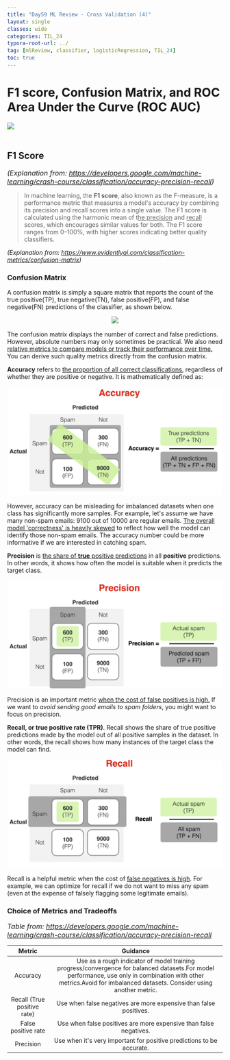 ```yaml
---
title: "Day59 ML Review - Cross Validation (4)"
layout: single
classes: wide
categories: TIL_24
typora-root-url: ../
tag: [mlReview, classifier, logisticRegression, TIL_24]
toc: true 
---
```


# F1 score, Confusion Matrix, and ROC Area Under the Curve (ROC AUC)

<img src="/blog/images/2024-08-22-TIL24_Day59/A590D840-2DB5-4A2A-9ADB-D19D7037B0BD.jpeg"><br><Br>



## F1 Score

<font size=3pt><I>(Explanation from: https://developers.google.com/machine-learning/crash-course/classification/accuracy-precision-recall)</I></font>

> In machine learning, the **F1 score**, also known as the F-measure, is a performance metric that measures a model's accuracy by combining its precision and recall scores into a single value. The F1 score is calculated using the harmonic mean of t<u>he precision</u> and <u>recall</u> scores, which encourages similar values for both. The F1 score ranges from 0–100%, with higher scores indicating better quality classifiers. <Br>



*(Explanation from: https://www.evidentlyai.com/classification-metrics/confusion-matrix)*

### Confusion Matrix

A confusion matrix is simply a square matrix that reports the count of the true positive(TP), true negative(TN), false positive(FP), and false negative(FN) predictions of the classifier, as shown below. 

<center>
  <img src="/blog/images/2024-08-22-TIL24_Day59/image-20240828161009879.png" width="50%">
</center>



The confusion matrix displays the number of correct and false predictions. However, absolute numbers may only sometimes be practical. We also need <u>relative metrics to compare models or track their performance over time.</u> You can derive such quality metrics directly from the confusion matrix.

**Accuracy** refers to <u>the proportion of all correct classifications</u>, regardless of whether they are positive or negative. It is mathematically defined as:



![image-20240828162042625](/images/2024-08-22-TIL24_Day59/image-20240828162042625.png)

However, accuracy can be misleading for imbalanced datasets when one class has significantly more samples. For example, let's assume we have many non-spam emails: 9100 out of 10000 are regular emails. <u>The overall model 'correctness' is heavily skewed</u> to reflect how well the model can identify those non-spam emails. The accuracy number could be more informative if we are interested in catching spam.



‍**Precision** is <u>the share of **true** positive predictions</u> in all **positive** predictions. In other words, it shows how often the model is suitable when it predicts the target class.

![image-20240828161952630](/images/2024-08-22-TIL24_Day59/image-20240828161952630.png)

Precision is an important metric <u>when the cost of false positives is high.</u> If we want to *avoid sending good emails to spam folders*, you might want to focus on precision.

**‍Recall, or true positive rate (TPR)**. Recall shows the share of true positive predictions made by the model out of all positive samples in the dataset. In other words, the recall shows how many instances of the target class the model can find.

![image-20240828162405493](/images/2024-08-22-TIL24_Day59/image-20240828162405493.png)

Recall is a helpful metric when the cost of <u>false negatives is high</u>. For example, we can optimize for recall if we do not want to miss any spam (even at the expense of falsely flagging some legitimate emails). 



### Choice of Metrics and Tradeoffs

<font size=3pt><I>Table from: https://developers.google.com/machine-learning/crash-course/classification/accuracy-precision-recall</I></font>

|           Metric            |                           Guidance                           |
| :-------------------------: | :----------------------------------------------------------: |
|          Accuracy           | Use as a rough indicator of model training progress/convergence for balanced datasets.For model performance, use only in combination with other metrics.Avoid for imbalanced datasets. Consider using another metric. |
| Recall (True positive rate) | Use when false negatives are more expensive than false positives. |
|     False positive rate     | Use when false positives are more expensive than false negatives. |
|          Precision          | Use when it's very important for positive predictions to be accurate. |



<br><br>

